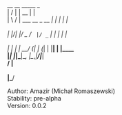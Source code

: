 
  __  __                  _____  _     <br/> 
 |  \/  |                |  __ \| | <br/>
 | \  / | ___  __ _  __ _| |  | | |   <br/>  
 | |\/| |/ _ \/ _` |/ _` | |  | | |   <br/>  
 | |  | |  __/ (_| | (_| | |__| | |____ <br/>
 |_|  |_|\___|\__, |\__,_|_____/|______|<br/>
               __/ |                  <br/>  
              |___/        <br/>             

Author: Amazir (Michał Romaszewski)<br/>
Stability: pre-alpha<br/>
Version: 0.0.2
